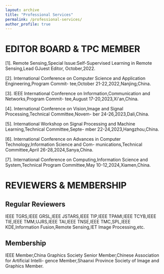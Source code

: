 ```yaml
---
layout: archive
title: "Professional Services"
permalink: /professional-services/
author_profile: true
---
```


 




EDITOR BOARD & TPC MEMBER  
======  
  
[1]. Remote Sensing,Special Issue:Self-Supervised Learning in Remote Sensing,Lead GJuest Editor, October,2022.<br>
  
[2]. International Conference on Computer Science and Application Engineering,Program Commit- tee,October 21-22,2022,Nanjing,China.<br>
  
[3]. IEEE International Conference on Information,Communication and Networks,Program Commit- tee,August 17-20,2023,Xi'an,China.<br>
  
[4]. International Conference on Vision,Image and Signal Processing,Technical Committee,Novem- ber 24-26,2023,Dali,China.<br>
  
[5]. International Workshop on Signal Processing and Machine Learning,Technical Committee,Septe- mber 22-24,2023,Hangzhou,China.<br>
  
[6]. International Conference on Advances in Computer Technology,Information Science and Com- munications,Technical Committee,April 26-28,2024,Sanya,China.<br>
  
[7]. International Conference on Computing,Information Science and System,Technical Program Committee,May 10-12,2024,Xiamen,China.<br>
  


REVIEWERS & MEMBERSHIP  
======  
  
Regular Reviewers  
------  
  
IEEE TGRS,IEEE GRSL,IEEE JSTARS,IEEE TIP,IEEE TPAMI,IEEE TCYB,IEEE TIE,IEEE TMM,UJRS,IEEE TAI,IEEE TNSE,IEEE TMC,SPL,IEEE KDE,Information Fusion,Remote Sensing,IET Image Processing,etc.  
  
Membership  
------  
  
IEEE Member,China Graphics Society Senior Member,Chinese Association for Artificial Intelli- gence Member,Shaanxi Province Society of Image and Graphics Member.  
